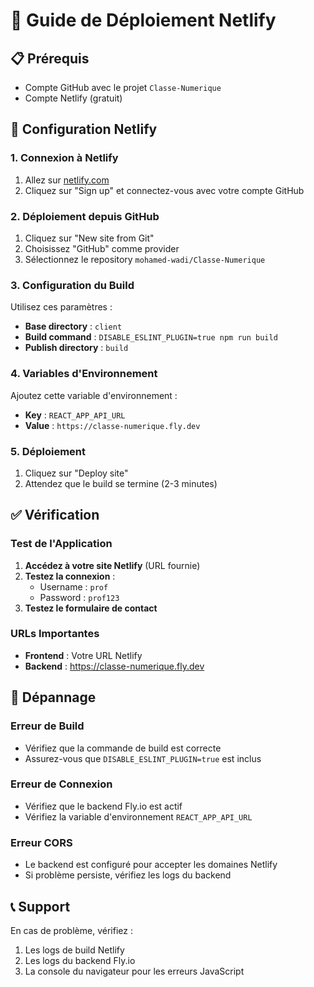 # 🚀 Guide de Déploiement Netlify

## 📋 Prérequis
- Compte GitHub avec le projet `Classe-Numerique`
- Compte Netlify (gratuit)

## 🔧 Configuration Netlify

### 1. Connexion à Netlify
1. Allez sur [netlify.com](https://netlify.com)
2. Cliquez sur "Sign up" et connectez-vous avec votre compte GitHub

### 2. Déploiement depuis GitHub
1. Cliquez sur "New site from Git"
2. Choisissez "GitHub" comme provider
3. Sélectionnez le repository `mohamed-wadi/Classe-Numerique`

### 3. Configuration du Build
Utilisez ces paramètres :
- **Base directory** : `client`
- **Build command** : `DISABLE_ESLINT_PLUGIN=true npm run build`
- **Publish directory** : `build`

### 4. Variables d'Environnement
Ajoutez cette variable d'environnement :
- **Key** : `REACT_APP_API_URL`
- **Value** : `https://classe-numerique.fly.dev`

### 5. Déploiement
1. Cliquez sur "Deploy site"
2. Attendez que le build se termine (2-3 minutes)

## ✅ Vérification

### Test de l'Application
1. **Accédez à votre site Netlify** (URL fournie)
2. **Testez la connexion** :
   - Username : `prof`
   - Password : `prof123`
3. **Testez le formulaire de contact**

### URLs Importantes
- **Frontend** : Votre URL Netlify
- **Backend** : https://classe-numerique.fly.dev

## 🔧 Dépannage

### Erreur de Build
- Vérifiez que la commande de build est correcte
- Assurez-vous que `DISABLE_ESLINT_PLUGIN=true` est inclus

### Erreur de Connexion
- Vérifiez que le backend Fly.io est actif
- Vérifiez la variable d'environnement `REACT_APP_API_URL`

### Erreur CORS
- Le backend est configuré pour accepter les domaines Netlify
- Si problème persiste, vérifiez les logs du backend

## 📞 Support
En cas de problème, vérifiez :
1. Les logs de build Netlify
2. Les logs du backend Fly.io
3. La console du navigateur pour les erreurs JavaScript 